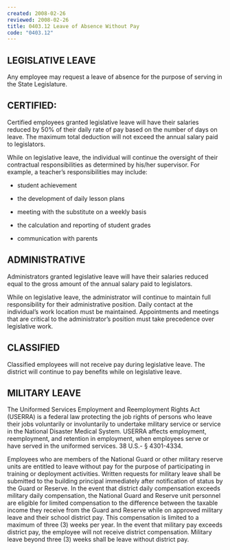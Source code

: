 ```yaml
---
created: 2008-02-26
reviewed: 2008-02-26
title: 0403.12 Leave of Absence Without Pay
code: "0403.12"
---
```


## LEGISLATIVE LEAVE

Any employee may request a leave of absence for the purpose of serving in the State Legislature.

## CERTIFIED:

Certified employees granted legislative leave will have their salaries reduced by 50% of their daily rate of pay based on the number of days on leave. The maximum total deduction will not exceed the annual salary paid to legislators.

While on legislative leave, the individual will continue the oversight of their contractual responsibilities as determined by his/her supervisor. For example, a teacher’s responsibilities may include:

- student achievement

- the development of daily lesson plans

- meeting with the substitute on a weekly basis

- the calculation and reporting of student grades

- communication with parents

## ADMINISTRATIVE

Administrators granted legislative leave will have their salaries reduced equal to the gross amount of the annual salary paid to legislators.

While on legislative leave, the administrator will continue to maintain full responsibility for their administrative position. Daily contact at the individual’s work location must be maintained. Appointments and meetings that are critical to the administrator’s position must take precedence over legislative work.

## CLASSIFIED

Classified employees will not receive pay during legislative leave. The district will continue to pay benefits while on legislative leave.

## MILITARY LEAVE

The Uniformed Services Employment and Reemployment Rights Act (USERRA) is a federal law protecting the job rights of persons who leave their jobs voluntarily or involuntarily to undertake military service or service in the National Disaster Medical System. USERRA affects employment, reemployment, and retention in employment, when employees serve or have served in the uniformed services. 38 U.S.- § 4301-4334.

Employees who are members of the National Guard or other military reserve units are entitled to leave without pay for the purpose of participating in training or deployment activities. Written requests for military leave shall be submitted to the building principal immediately after notification of status by the Guard or Reserve. In the event that district daily compensation exceeds military daily compensation, the National Guard and Reserve unit personnel are eligible for limited compensation to the difference between the taxable income they receive from the Guard and Reserve while on approved military leave and their school district pay. This compensation is limited to a maximum of three (3) weeks per year. In the event that military pay exceeds district pay, the employee will not receive district compensation. Military leave beyond three (3) weeks shall be leave without district pay.
